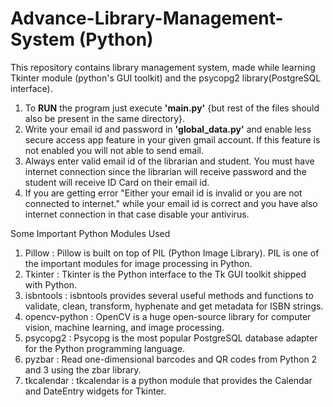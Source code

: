 # Advance-Library-Management-System (Python)
This repository contains library management system, made while learning Tkinter module (python's GUI toolkit) and the psycopg2 library(PostgreSQL interface).


1. To **RUN** the program just execute **'main.py'** {but rest of the files should also be present in the same directory}.
2. Write your email id and password in **'global_data.py'** and enable less secure access app feature in your given gmail account. If this feature is not enabled you will not able to send email.
3. Always enter valid email id of the librarian and student. You must have internet connection since the librarian will receive password and the student will receive ID Card on their email id.
4. If you are getting error "Either your email id is invalid or you are not connected to internet." while your email id is correct and you have also internet connection in that case disable your antivirus.

Some Important Python Modules Used

1. Pillow        : Pillow is built on top of PIL (Python Image Library). PIL is one of the important modules for image processing in Python.
2. Tkinter       : Tkinter is the Python interface to the Tk GUI toolkit shipped with Python.
3. isbntools     : isbntools provides several useful methods and functions to validate, clean, transform, hyphenate and get metadata for ISBN strings.
4. opencv-python : OpenCV is a huge open-source library for computer vision, machine learning, and image processing.
5. psycopg2      : Psycopg is the most popular PostgreSQL database adapter for the Python programming language.
6. pyzbar        : Read one-dimensional barcodes and QR codes from Python 2 and 3 using the zbar library.
7. tkcalendar    : tkcalendar is a python module that provides the Calendar and DateEntry widgets for Tkinter.  
